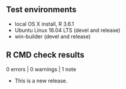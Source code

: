## Test environments
* local OS X install, R 3.6.1
* Ubuntu Linux 16.04 LTS (devel and release)
* win-builder (devel and release)

## R CMD check results

0 errors | 0 warnings | 1 note

* This is a new release.
